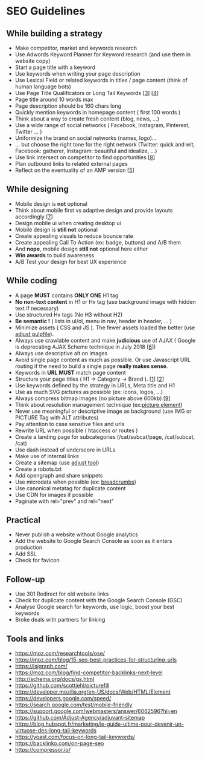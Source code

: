# SEO Guidelines

## While building a strategy

* Make competitor, market and keywords research
* Use Adwords Keyword Planner for Keyword research (and use them in website copy)
* Start a page title with a keyword
* Use keywords when writing your page description
* Use Lexical Field or related keywords in titles / page content (think of human language bots)
* Use Page Title Qualificators or Long Tail Keywords [[3]] [[4]]
* Page title around 10 words max
* Page description should be 160 chars long
* Quickly mention keywords in homepage content ( first 100 words )
* Think about a way to create fresh content (blog, news, ...)
* Use a wide range of social networks ( Facebook, Instagram, Pinterest, Twitter ... )
* Uniformize the brand on social networks (names, logo)...
* ... but choose the right tone for the right network (Twitter: quick and wit, Facebook: gatherer, Instagram: beautiful and idealize, ...)
* Use link intersect on competitor to find opportunities [[8]]
* Plan outbound links to related external pages
* Reflect on the eventuality of an AMP version [[5]]

## While designing

* Mobile design is __not__ optional
* Think about mobile first vs adaptive design and provide layouts accordingly [[7]]
* Design mobile ui when creating desktop ui
* Mobile design is __still not__ optional
* Create appealing visuals to reduce bounce rate
* Create appealing Call To Action (ex: badge, buttons) and A/B them
* And __nope__, mobile design __still not__ optional here either
* __Win awards__ to build awareness
* A/B Test your design for best UX experience

## While coding

* A page __MUST__ contains __ONLY ONE__ H1 tag
* __No non-text content__ in H1 or Hx tag (use background image with hidden text if necessary)
* Use structured Hx tags (No H3 without H2)
* __Be semantic !__ ( lists in ul/ol, menu in nav, header in header, ... )
* Minimize assets ( CSS and JS ). The fewer assets loaded the better (use [adjust gulpfile](https://github.com/Adjust-Agency/boilerplate-frontend)).
* Always use crawlable content and make __judicious__ use of AJAX ( Google is deprecating AJAX Scheme technique in July 2018 [[6]])
* Always use descriptive alt on images
* Avoid single page content as much as possible. Or use Javascript URL routing if the need to build a single page __really makes sense__.
* Keywords in __URL MUST__ match page content
* Structure your page titles ( H1 -> Category -> Brand ). [[1]] [[2]]
* Use keywords defined by the strategy in URLs, Meta title and H1
* Use as much SVG pictures as possible (ex: icons, logos, ...)
* Always compress bitmap images (no picture above 600kb) [[9]]
* Think about resolution management technique (ex:[picture element](https://developer.mozilla.org/en-US/docs/Web/HTML/Element/picture))
* Never use meaningful or descriptive image as background (use IMG or PICTURE Tag with ALT attributes)
* Pay attention to case sensitive files and urls
* Rewrite URL when possible ( htaccess or routes )
* Create a landing page for subcategories (/cat/subcat/page, /cat/subcat, /cat)
* Use dash instead of underscore in URLs
* Make use of internal links
* Create a sitemap (use [adjust tool](https://github.com/Adjust-Agency/adjuvant-sitemap))
* Create a robots.txt
* Add opengraph and share snippets
* Use microdata when possible (ex: [breadcrumbs](http://schema.org/BreadcrumbList))
* Use canonical metatag for duplicate content
* Use CDN for images if possible
* Paginate with rel="prev" and rel="next"

## Practical

* Never publish a website without Google analytics
* Add the website to Google Search Console as soon as it enters production
* Add SSL
* Check for favicon

## Follow-up

* Use 301 Redirect for old website links
* Check for duplicate content with the Google Search Console (GSC) 
* Analyse Google search for keywords, use logic, boost your best keywords
* Broke deals with partners for linking

## Tools and links

* <https://moz.com/researchtools/ose/>
* <https://moz.com/blog/15-seo-best-practices-for-structuring-urls>
* <https://lsigraph.com/>
* <https://moz.com/blog/find-competitor-backlinks-next-level>
* <http://schema.org/docs/gs.html>
* <https://github.com/scottjehl/picturefill>
* <https://developer.mozilla.org/en-US/docs/Web/HTML/Element>
* <https://developers.google.com/speed/>
* <https://search.google.com/test/mobile-friendly>
* <https://support.google.com/webmasters/answer/6062596?hl=en>
* <https://github.com/Adjust-Agency/adjuvant-sitemap>
* <https://blog.hubspot.fr/marketing/le-guide-ultime-pour-devenir-un-virtuose-des-long-tail-keywords>
* <https://yoast.com/focus-on-long-tail-keywords/>
* <https://backlinko.com/on-page-seo>
* <https://compressor.io/>

[1]: https://www.sony.com/electronics/headband-headphones/mdr-z1r
[2]: https://www.massimodutti.com/be/fr/mid-saison/manteaux-et-vestes/blouson-vert-nappa-c1760630p8138032.html?colorId=500&parentId=8138208
[3]: https://yoast.com/focus-on-long-tail-keywords/
[4]: https://blog.hubspot.fr/marketing/le-guide-ultime-pour-devenir-un-virtuose-des-long-tail-keywords
[5]: https://www.ampproject.org/
[6]: https://webmasters.googleblog.com/2017/12/rendering-ajax-crawling-pages.html
[7]: https://blog.stephaniewalter.fr/traduction-adaptive-vs-responsive-quelle-est-la-difference/
[8]: https://moz.com/blog/competitive-link-analysis-link-intersect-in-excel
[9]: https://compressor.io/
